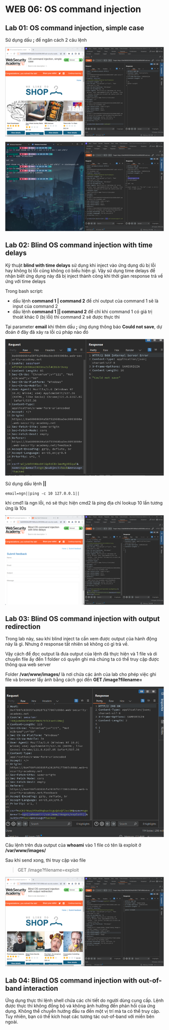 # WEB 06: OS command injection

## Lab 01: OS command injection, simple case

Sử dụng dấu <b>;</b> để ngăn cách 2 câu lệnh

![](image.png)

![](image-2.png)

## Lab 02: Blind OS command injection with time delays

Kỹ thuật <b>blind with time delays</b> sử dụng khi inject vào ứng dụng dù bị lỗi hay không bị lỗi cũng không có biểu hiện gì. Vậy sử dụng time delays để nhận biết ứng dụng này đã bị inject thành công khi thời gian response trả về ứng với time delays

Trong bash script:
- dấu lệnh <b>command 1 | command 2</b> để chỉ output của command 1 sẽ là input của command 2
- dấu lệnh <b>command 1 || command 2</b> để chỉ khi command 1 có giá trị thoát khác 0 (bị lỗi) thì command 2 sẽ được thực thi

Tại parameter <b>email</b> khi thêm dấu <b>;</b> ứng dụng thông báo <b>Could not save</b>, dự đoán ở đây đã xảy ra lỗi cú pháp nào đó

![](image-3.png)

Sử dụng dấu lệnh <b>||</b>
```
email=ngn||ping -c 10 127.0.0.1||
```
khi cmd1 là ngn lỗi, nó sẽ thực hiện cmd2 là ping địa chỉ lookup 10 lần tương ứng là 10s

![](image-4.png)

## Lab 03: Blind OS command injection with output redirection 

Trong lab này, sau khi blind inject ta cần xem được output của hành động này là gì. Nhưng ở response tất nhiên sẽ không có gì trả về.

Vậy cách để đọc output là đưa output của lệnh đã thực hiện và 1 file và di chuyển file ấy đến 1 folder có quyền ghi mà chúng ta có thể truy cập được thông qua web server

Folder <b>/var/www/images/</b> là nơi chứa các ảnh của lab cho phép việc ghi file và browser lấy ảnh bằng cách gọi đến <b>GET /image?filename=</b>

![](image-5.png)

Câu lệnh trên đưa output của <b>whoami</b> vào 1 file có tên là exploit ở <b>/var/www/images/</b>

Sau khi send xong, thì truy cập vào file

> GET /image?filename=exploit

![](image-6.png)

## Lab 04: Blind OS command injection with out-of-band interaction

Ứng dụng thực thi lệnh shell chứa các chi tiết do người dùng cung cấp. Lệnh được thực thi không đồng bộ và không ảnh hưởng đến phản hồi của ứng dụng. Không thể chuyển hướng đầu ra đến một vị trí mà ta có thể truy cập. Tuy nhiên, bạn có thể kích hoạt các tương tác out-of-band với miền bên ngoài.

 